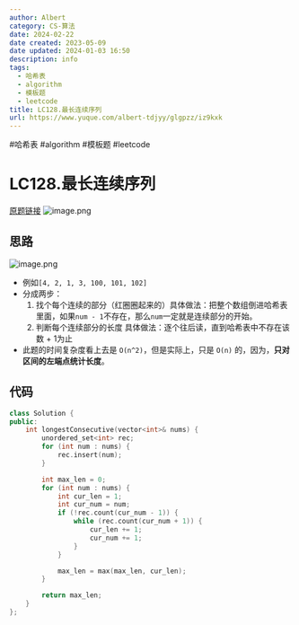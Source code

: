 ```yaml
---
author: Albert
category: CS-算法
date: 2024-02-22
date created: 2023-05-09
date updated: 2024-01-03 16:50
description: info
tags:
  - 哈希表
  - algorithm
  - 模板题
  - leetcode
title: LC128.最长连续序列
url: https://www.yuque.com/albert-tdjyy/glgpzz/iz9kxk
---
```

#哈希表 #algorithm #模板题 #leetcode 

# LC128.最长连续序列

[原题链接](https://leetcode.cn/problems/longest-consecutive-sequence/comments/)
![image.png](http://img-blog-01.oss-cn-shanghai.aliyuncs.com/img/2022-11-27-192836.png) 

## 思路

![image.png](http://img-blog-01.oss-cn-shanghai.aliyuncs.com/img/2022-11-27-192837.png)

- 例如`[4, 2, 1, 3, 100, 101, 102]`
- 分成两步：
  1. 找个每个连续的部分（红圈圈起来的）具体做法：把整个数组倒进哈希表里面，如果`num - 1`不存在，那么`num`一定就是连续部分的开始。
  2. 判断每个连续部分的长度  具体做法：逐个往后读，直到哈希表中不存在该数 + 1为止 
- 此题的时间复杂度看上去是 `O(n^2)`，但是实际上，只是 `O(n)` 的，因为，**只对区间的左端点统计长度**。

## 代码

```cpp
class Solution {
public:
    int longestConsecutive(vector<int>& nums) {
        unordered_set<int> rec;
        for (int num : nums) {
            rec.insert(num);
        }

        int max_len = 0;
        for (int num : nums) {
            int cur_len = 1;
            int cur_num = num;
            if (!rec.count(cur_num - 1)) {
                while (rec.count(cur_num + 1)) {
                    cur_len += 1;
                    cur_num += 1;
                }
            }

            max_len = max(max_len, cur_len);
        }

        return max_len;
    }
};
```
